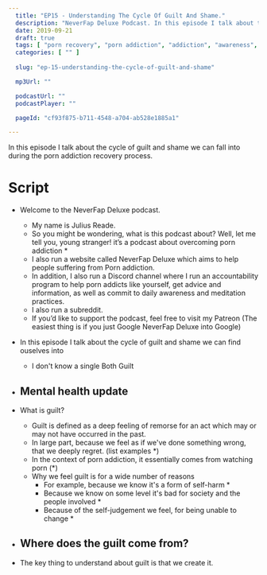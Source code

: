 ```yaml
---
  title: "EP15 - Understanding The Cycle Of Guilt And Shame."
  description: "NeverFap Deluxe Podcast. In this episode I talk about the cycle of guilt and shame we can fall into during the porn addiction recovery process."
  date: 2019-09-21
  draft: true
  tags: [ "porn recovery", "porn addiction", "addiction", "awareness", "nofap", "neverfap", "neverfap deluxe", "neverfap basics", "nofap podcast", "neverfap podcast", "neverfap deluxe podcast" ]
  categories: [ "" ]
  
  slug: "ep-15-understanding-the-cycle-of-guilt-and-shame"

  mp3Url: ""

  podcastUrl: ""
  podcastPlayer: ""

  pageId: "cf93f875-b711-4548-a704-ab528e1885a1"

---
```


In this episode I talk about the cycle of guilt and shame we can fall into during the porn addiction recovery process.

# Script

- Welcome to the NeverFap Deluxe podcast. 
  - My name is Julius Reade. 
  - So you might be wondering, what is this podcast about? Well, let me tell you, young stranger! it’s a podcast about overcoming porn addiction *
  - I also run a website called NeverFap Deluxe which aims to help people suffering from Porn addiction.
  - In addition, I also run a Discord channel where I run an accountability program to help porn addicts like yourself, get advice and information, as well as commit to daily awareness and meditation practices.
  - I also run a subreddit. 
  - If you’d like to support the podcast, feel free to visit my Patreon (The easiest thing is if you just Google NeverFap Deluxe into Google)

- In this episode I talk about the cycle of guilt and shame we can find ouselves into
  - I don't know a single Both Guilt 

- Mental health update
  - 

- What is guilt?
  - Guilt is defined as a deep feeling of remorse for an act which may or may not have occurred in the past.
  - In large part, because we feel as if we've done something wrong, that we deeply regret. (list examples *)
  - In the context of porn addiction, it essentially comes from watching porn (*)
  - Why we feel guilt is for a wide number of reasons
    - For example, because we know it's a form of self-harm *
    - Because we know on some level it's bad for society and the people involved *
    - Because of the self-judgement we feel, for being unable to change *

- Where does the guilt come from? 
  - 
  

- The key thing to understand about guilt is that we create it. 
  